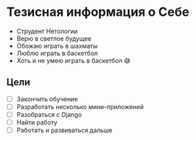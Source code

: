 # Тезисная информация о Себе

- Струдент Нетологии
- Верю в светлое будущее
- Обожаю играть в шахматы
- Люблю играть в баскетбол
- Хоть и не умею играть в баскетбол  :sweat_smile: 

## Цели
- [ ]  Закончить обучение
- [ ]  Разработать несколько мини-приложений
- [ ]  Разобраться с Django
- [ ]  Найти работу
- [ ]  Работать и развиваться дальше 
